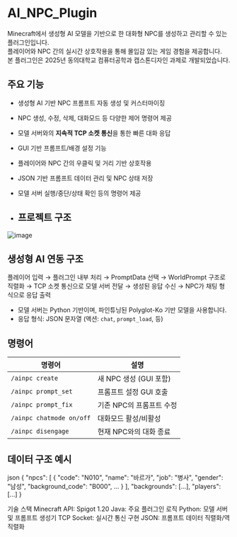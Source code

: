 # AI_NPC_Plugin
Minecraft에서 생성형 AI 모델을 기반으로 한 대화형 NPC를 생성하고 관리할 수 있는 플러그인입니다.  
플레이어와 NPC 간의 실시간 상호작용을 통해 몰입감 있는 게임 경험을 제공합니다.  
본 플러그인은 2025년 동의대학교 컴퓨터공학과 캡스톤디자인 과제로 개발되었습니다.

## 주요 기능
- 생성형 AI 기반 NPC 프롬프트 자동 생성 및 커스터마이징
- NPC 생성, 수정, 삭제, 대화모드 등 다양한 제어 명령어 제공
- 모델 서버와의 **지속적 TCP 소켓 통신**을 통한 빠른 대화 응답
- GUI 기반 프롬프트/배경 설정 기능
- 플레이어와 NPC 간의 우클릭 및 거리 기반 상호작용
- JSON 기반 프롬프트 데이터 관리 및 NPC 상태 저장
- 모델 서버 실행/중단/상태 확인 등의 명령어 제공

- ## 프로젝트 구조
![image](https://github.com/user-attachments/assets/14d22013-7082-409e-8077-0bacb58c389d)

## 생성형 AI 연동 구조
플레이어 입력 → 플러그인 내부 처리
→ PromptData 선택 → WorldPrompt 구조로 직렬화
→ TCP 소켓 통신으로 모델 서버 전달
→ 생성된 응답 수신 → NPC가 채팅 형식으로 응답 출력
- 모델 서버는 Python 기반이며, 파인튜닝된 Polyglot-Ko 기반 모델을 사용합니다.
- 응답 형식: JSON 문자열 (액션: `chat`, `prompt_load`, 등)

## 명령어
|          명령어          |          설명           |
|--------------------------|--------------------------|
| `/ainpc create`          | 새 NPC 생성 (GUI 포함)   |
| `/ainpc prompt_set`      | 프롬프트 설정 GUI 호출   |
| `/ainpc prompt_fix`      | 기존 NPC의 프롬프트 수정 |
| `/ainpc chatmode on/off` | 대화모드 활성/비활성     |
| `/ainpc disengage`       | 현재 NPC와의 대화 종료   |

## 데이터 구조 예시
json
{
  "npcs": [
    {
      "code": "N010",
      "name": "바르가",
      "job": "병사",
      "gender": "남성",
      "background_code": "B000",
      ...
    }
],
  "backgrounds": [...],
  "players": [...]
}

기술 스택
Minecraft API: Spigot 1.20
Java: 주요 플러그인 로직
Python: 모델 서버 및 프롬프트 생성기
TCP Socket: 실시간 통신 구현
JSON: 프롬프트 데이터 직렬화/역직렬화
